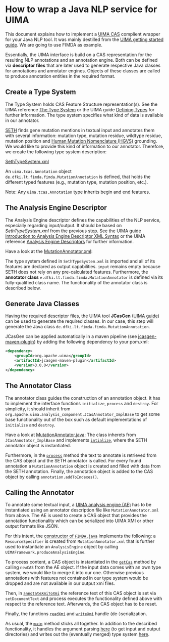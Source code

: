 # How to wrap a Java NLP service for UIMA

This document explains how to implement a [UIMA CAS](https://uima.apache.org/d/uimaj-3.0.0/references.html#ugr.ref.cas) complient wrapper for your Java NLP tool. It was mainly destilled from the [UIMA getting started guide](https://uima.apache.org/d/uimaj-3.0.0/tutorials_and_users_guides.html#ugr.tug.aae.getting_started). We are going to use FIMDA as example. 

Essentially, the UIMA interface is build on a CAS representation for the resulting NLP annotations and an annotation engine. Both can be defined via **descriptor files** that are later used to generate respective Java classes for annotations and annotator engines. Objects of these classes are called to produce annotation entities in the required format.

## Create a Type System

The Type System holds CAS Feature Structure representation(s). See the UIMA reference [The Type System](https://uima.apache.org/d/uimaj-3.0.0/references.html#ugr.ref.cas.type_system) or the UIMA guide [Defining Types](http://uima.apache.org/d/uimaj-3.0.0/tutorials_and_users_guides.html#ugr.tug.aae.defining_types) for further information. The type system specifies what kind of data is available in our annotator.  

[SETH](https://rockt.github.io/SETH/) finds gene mutation mentions in textual input and annotates them with several information: mutation type, mutation residue, wildtype residue, mutation position and [Human Mutation Nomenclature (HGVS)](http://varnomen.hgvs.org/) grounding. We would like to provide this kind of information to our annotator. Therefore, we create the following type system description:

[SethTypeSystem.xml](https://github.com/Erechtheus/fimda/blob/9bbd103d057b8733854b359e64e4227aa531f8d7/src/main/resources/desc/SethTypeSystem.xml)

An `uima.tcas.Annotation` object `de.dfki.lt.fimda.fimda.MutationAnnotation` is defined, that holds the different typed features (e.g., mutation type, mutation position, etc.).

Note: Any `uima.tcas.Annotation` type inherits begin and end features.

## The Analysis Engine Descriptor

The Analysis Engine descriptor defines the capabilities of the NLP service, especially regarding input/output. It should be based on *SethTypeSystem.xml* from the previous step. See the UIMA guide [Introduction to Analysis Engine Descriptor XML Syntax](https://uima.apache.org/d/uimaj-3.0.0/tutorials_and_users_guides.html#ugr.tug.aae.xml_intro_ae_descriptor) or the UIMA reference [Analysis Engine Descriptors](https://uima.apache.org/d/uimaj-3.0.0/references.html#ugr.ref.xml.component_descriptor.aes) for further information.

Have a look at the [MutationAnnotator.xml](https://github.com/Erechtheus/fimda/blob/9bbd103d057b8733854b359e64e4227aa531f8d7/src/main/resources/desc/MutationAnnotator.xml):

The type system defined in `SethTypeSystem.xml` is imported and all of its features are declared as output capabilities. `input` remains empty because SETH does not rely on any pre-calculated features. Furthermore, the **annotator class** `e.dfki.lt.fimda.fimda.MutationAnnotator` is defined via its fully-qualified class name. The functionality of the annotator class is described below.

## Generate Java Classes

Having the required descriptor files, the UIMA tool **JCasGen** ([UIMA guide](http://uima.apache.org/d/uimaj-3.0.0/tutorials_and_users_guides.html#ugr.tug.aae.generating_jcas_sources)) can be used to generate the required classes. In our case, this step will generate the Java class `de.dfki.lt.fimda.fimda.MutationAnnotation`.

JCasGen can be applied automatically in a maven pipeline (see [jcasgen-maven-plugin](https://mvnrepository.com/artifact/org.apache.uima/jcasgen-maven-plugin)) by adding the following dependency to your pom.xml:

```xml
<dependency>
    <groupId>org.apache.uima</groupId>
    <artifactId>jcasgen-maven-plugin</artifactId>
    <version>3.0.0</version>
</dependency>
```

## The Annotator Class

The annotator class guides the construction of an annotation object. It has to implement the interface functions `initialize`, `process` and `destroy`. For simplicity, it should inherit from `org.apache.uima.analysis_component.JCasAnnotator_ImplBase` to get some base functionality out of the box such as default implementations of `initialize` and `destroy`.

Have a look at [MutationAnnotator.java](https://github.com/Erechtheus/fimda/blob/9bbd103d057b8733854b359e64e4227aa531f8d7/src/main/java/de/dfki/lt/fimda/fimda/MutationAnnotator.java): The class inherets from `JCasAnnotator_ImplBase` and implements [`intialize`](https://github.com/Erechtheus/fimda/blob/9bbd103d057b8733854b359e64e4227aa531f8d7/src/main/java/de/dfki/lt/fimda/fimda/MutationAnnotator.java#L40-L46), where the SETH annotator object is instantiated.

Furthermore, in the [`process`](https://github.com/Erechtheus/fimda/blob/9bbd103d057b8733854b359e64e4227aa531f8d7/src/main/java/de/dfki/lt/fimda/fimda/MutationAnnotator.java#L51-L83) method the text to annotate is retrieved from the CAS object and  the SETH annotator is called. For every found annotation a `MutationAnnotation` object is created and filled with data from the SETH annotation. Finally, the annotation object is added to the CAS object by calling `annotation.addToIndexes()`.

## Calling the Annotator

To annotate some textual input, a [UIMA analysis engine (AE)](https://uima.apache.org/d/uimaj-3.0.0/overview_and_setup.html#ugr.ovv.conceptual.aes_annotators_and_analysis_results) has to be instantiated using an annotator description file like `MutationAnnotator.xml` from above. The AE is used to create a CAS object that provides the annotation functionality which can be serialized into UIMA XMI or other output formats like JSON.

For this intent, the [constructor of `FIMDA.java`](http://github.com/Erechtheus/fimda/blob/9bbd103d057b8733854b359e64e4227aa531f8d7/src/main/java/de/dfki/lt/fimda/fimda/FIMDA.java#L51-L61) implements the following: a `ResourceSpecifier` is created from `MutationAnnotator.xml` that is further used to instantiate an `AnalysisEngine` object by calling `UIMAFramework.produceAnalysisEngine`.

To process content, a CAS object is instantiated in the [`getCas`](https://github.com/Erechtheus/fimda/blob/9bbd103d057b8733854b359e64e4227aa531f8d7/src/main/java/de/dfki/lt/fimda/fimda/FIMDA.java#L63-L81) method by calling `newCAS` from the AE object. If the input data comes with an own type system, we would like to merge it into our one. Otherwise previous annotations with features not contained in our type system would be dropped and are not available in our output xmi files.

Then, in [`annotateXmiToXmi`](https://github.com/Erechtheus/fimda/blob/9bbd103d057b8733854b359e64e4227aa531f8d7/src/main/java/de/dfki/lt/fimda/fimda/FIMDA.java#L63-L81) the reference text of this CAS object is set via `setDocumentText` and process executes the functionality defined above with respect to the reference text. Afterwards, the CAS object has to be reset.

Finally, the functions [`readXmi`](https://github.com/Erechtheus/fimda/blob/9bbd103d057b8733854b359e64e4227aa531f8d7/src/main/java/de/dfki/lt/fimda/fimda/FIMDA.java#L83-L91) and [`writeXmi`](https://github.com/Erechtheus/fimda/blob/9bbd103d057b8733854b359e64e4227aa531f8d7/src/main/java/de/dfki/lt/fimda/fimda/FIMDA.java#L93-L99) handle (de-)serialization.

As usual, the [`main`](https://github.com/Erechtheus/fimda/blob/9bbd103d057b8733854b359e64e4227aa531f8d7/src/main/java/de/dfki/lt/fimda/fimda/FIMDA.java#L119-L166) method sticks all together. In addition to the described functionality, it handles the argument parsing [here](https://github.com/Erechtheus/fimda/blob/9bbd103d057b8733854b359e64e4227aa531f8d7/src/main/java/de/dfki/lt/fimda/fimda/FIMDA.java#L120-L145) (to get input and output directories) and writes out the (eventually merged) type system [here](https://github.com/Erechtheus/fimda/blob/9bbd103d057b8733854b359e64e4227aa531f8d7/src/main/java/de/dfki/lt/fimda/fimda/FIMDA.java#L152-L157).

